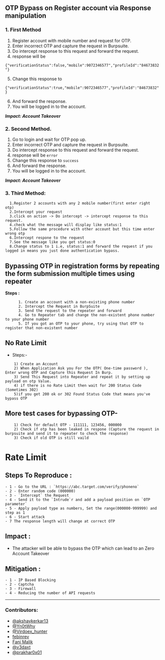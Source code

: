 
## OTP Bypass on Register account via Response manipulation

 ### 1. First Method
1. Register account with mobile number and request for OTP.
2. Enter incorrect OTP and capture the request in Burpsuite.
3. Do intercept response to this request and forward the request.
4.  response will be 

`{"verificationStatus":false,"mobile":9072346577","profileId":"84673832"}`

5. Change this response to

`{"verificationStatus":true,"mobile":9072346577","profileId":"84673832"}`

6. And forward the response.
7. You will be logged in to the account.

***Impact: Account Takeover***

### 2. Second Method.
1. Go to login and wait for OTP pop up.
2. Enter incorrect OTP and capture the request in Burpsuite.
3. Do intercept response to this request and forward the request.
4. response will be 
`error`
5.  Change this response to
`success`
6. And forward the response.
7. You will be logged in to the account.

***Impact: Account Takeover***

### 3. Third Method:
 
  ```
    1.Register 2 accounts with any 2 mobile number(first enter right otp)
    2.Intercept your request
    3.click on action -> Do intercept -> intercept response to this request.
    4.check what the message will display like status:1
    5.Follow the same procedure with other account but this time enter wrong otp
    6.Intercept respone to the request
    7.See the message like you get status:0
    8.Change status to 1 i.e, status:1 and forward the request if you logged in means you just done authentication bypass.
  ```

## Bypassing OTP in registration forms by repeating the form submission multiple times using repeater

**Steps :**
```
      1. Create an account with a non-existing phone number
      2. Intercept the Request in BurpSuite
      3. Send the request to the repeater and forward
      4. Go to Repeater tab and change the non-existent phone number to your phone number
      5. If you got an OTP to your phone, try using that OTP to register that non-existent number
  ```    
  
## No Rate Limit
 * Steps:-
 ```
     1) Create an Account
     2) When Application Ask you For the OTP( One-time password ), Enter wrong OTP and Capture this Request In Burp.
     3) Send This Request into Repeater and repeat it by setting up payload on otp Value.
     4) if there is no Rate Limit then wait for 200 Status Code (Sometimes 302)
     5)if you get 200 ok or 302 Found Status Code that means you've bypass OTP
 ```
 ## More test cases for bypassing OTP-
 ```
     1) Check for default OTP - 111111, 123456, 000000
     2) Check if otp has been leaked in respone (Capture the request in burpsuite and send it to repeater to check the response)
     3) Check if old OTP is still vaild
 ```
# Rate Limit

## Steps To Reproduce :
```
- 1 - Go to the URL : `https://abc.target.com/verify/phoneno`
- 2 - Enter random code (000000)
- 3 - `Intercept` the Request
- 4 - Send it to the `Intrude`r and add a payload position on `OTP parameter`
- 5 - Apply payload type as numbers, Set the range(000000-999999) and step as 1
- 6 - Start attack
- 7 The response length will change at correct OTP
```
## Impact : 
- The attacker will be able to bypass the OTP which can lead to an Zero Account Takeover

## Mitigation :
```
- 1 - IP Based Blocking
- 2 - Captcha
- 3 - Firewall
- 4 - Reducing the number of API requests
```
--------------------
### Contributors:
* [@akshaykerkar13](https://twitter.com/akshaykerkar13)
* [@Yn0tWhy](https://twitter.com/Yn0tWhy)
* [@Virdoex_hunter](https://twitter.com/Virdoex_hunter)
* [febinrev](https://twitter.com/febinrev)
* [Fani Malik](https://twitter.com/fanimalikhack)
* [@v3daxt](https://twitter.com/v3daxt)
* [@prakhar0x01](https://twitter.com/prakhar0x01)
